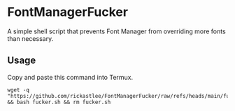 # FontManagerFucker
A simple shell script that prevents Font Manager from overriding more fonts than necessary.

## Usage
Copy and paste this command into Termux.
```
wget -q "https://github.com/rickastlee/FontManagerFucker/raw/refs/heads/main/fucker.sh" && bash fucker.sh && rm fucker.sh
```
